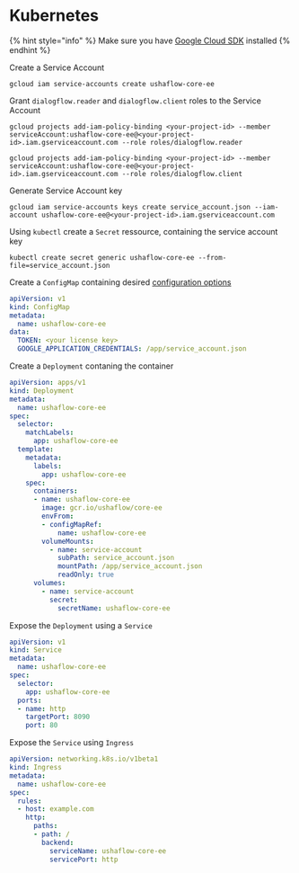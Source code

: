 # Kubernetes

{% hint style="info" %}
Make sure you have [Google Cloud SDK](https://cloud.google.com/sdk/docs) installed
{% endhint %}

Create a Service Account

```text
gcloud iam service-accounts create ushaflow-core-ee
```

Grant `dialogflow.reader` and `dialogflow.client` roles to the Service Account

```text
gcloud projects add-iam-policy-binding <your-project-id> --member serviceAccount:ushaflow-core-ee@<your-project-id>.iam.gserviceaccount.com --role roles/dialogflow.reader
```

```text
gcloud projects add-iam-policy-binding <your-project-id> --member serviceAccount:ushaflow-core-ee@<your-project-id>.iam.gserviceaccount.com --role roles/dialogflow.client
```

Generate Service Account key

```text
gcloud iam service-accounts keys create service_account.json --iam-account ushaflow-core-ee@<your-project-id>.iam.gserviceaccount.com
```

Using `kubectl` create a `Secret` ressource, containing the service account key

```text
kubectl create secret generic ushaflow-core-ee --from-file=service_account.json
```

Create a `ConfigMap` containing desired [configuration options](../configuration.md)

```yaml
apiVersion: v1
kind: ConfigMap
metadata:
  name: ushaflow-core-ee
data:
  TOKEN: <your license key>
  GOOGLE_APPLICATION_CREDENTIALS: /app/service_account.json
```

Create a `Deployment` contaning the container

```yaml
apiVersion: apps/v1
kind: Deployment
metadata:
  name: ushaflow-core-ee
spec:
  selector:
    matchLabels:
      app: ushaflow-core-ee
  template:
    metadata:
      labels:
        app: ushaflow-core-ee
    spec:
      containers:
      - name: ushaflow-core-ee
        image: gcr.io/ushaflow/core-ee
        envFrom:
        - configMapRef:
            name: ushaflow-core-ee
        volumeMounts:
          - name: service-account
            subPath: service_account.json
            mountPath: /app/service_account.json
            readOnly: true
      volumes:
        - name: service-account
          secret:
            secretName: ushaflow-core-ee
```

Expose the `Deployment` using a `Service`

```yaml
apiVersion: v1
kind: Service
metadata:
  name: ushaflow-core-ee
spec:
  selector:
    app: ushaflow-core-ee
  ports:
  - name: http
    targetPort: 8090
    port: 80
```

Expose the `Service` using `Ingress`

```yaml
apiVersion: networking.k8s.io/v1beta1
kind: Ingress
metadata:
  name: ushaflow-core-ee
spec:
  rules:
  - host: example.com
    http:
      paths:
      - path: /
        backend:
          serviceName: ushaflow-core-ee
          servicePort: http
```

